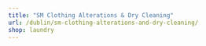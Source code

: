 ```yaml
---
title: "SM Clothing Alterations & Dry Cleaning"
url: /dublin/sm-clothing-alterations-and-dry-cleaning/
shop: laundry
---
```

